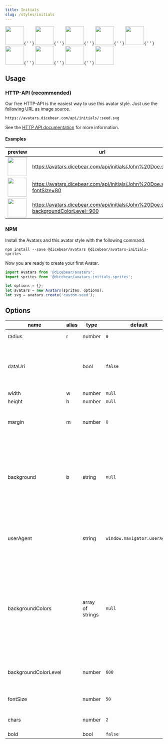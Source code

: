 ```yaml
---
title: Initials
slug: /styles/initials
---
```


<p>
    <img src="https://avatars.dicebear.com/api/initials/John%20Doe.svg" width="60" />{ ' ' }
    <img src="https://avatars.dicebear.com/api/initials/Irene%20West.svg" width="60" />{ ' ' }
    <img src="https://avatars.dicebear.com/api/initials/Joshua%20Nelson.svg" width="60" />{ ' ' }
    <img src="https://avatars.dicebear.com/api/initials/Terrence%20Gomez.svg" width="60" />{ ' ' }
    <img src="https://avatars.dicebear.com/api/initials/Charlie%20Sanders.svg" width="60" />{ ' ' }
    <img src="https://avatars.dicebear.com/api/initials/Eli%20Chambers.svg" width="60" />{ ' ' }
    <img src="https://avatars.dicebear.com/api/initials/Carla%20Chavez.svg" width="60" />{ ' ' }
    <img src="https://avatars.dicebear.com/api/initials/Clarence%20Lawson.svg" width="60" />{ ' ' }
    <img src="https://avatars.dicebear.com/api/initials/Vivan%20Wade.svg" width="60" />
</p>

## Usage

### HTTP-API (recommended)

Our free HTTP-API is the easiest way to use this avatar style. Just use the following URL as image source.

    https://avatars.dicebear.com/api/initials/:seed.svg

See the [HTTP API documentation](/docs/http-api) for more information.

#### Examples

| preview                                                                                                    | url                                                                               |
| ---------------------------------------------------------------------------------------------------------- | --------------------------------------------------------------------------------- |
| <img src="https://avatars.dicebear.com/api/initials/John%20Doe.svg" width="60" />                          | https://avatars.dicebear.com/api/initials/John%20Doe.svg                          |
| <img src="https://avatars.dicebear.com/api/initials/John%20Doe.svg?fontSize=80" width="60" />              | https://avatars.dicebear.com/api/initials/John%20Doe.svg?fontSize=80              |
| <img src="https://avatars.dicebear.com/api/initials/John%20Doe.svg?backgroundColorLevel=900" width="60" /> | https://avatars.dicebear.com/api/initials/John%20Doe.svg?backgroundColorLevel=900 |

### NPM

Install the Avatars and this avatar style with the following command.

    npm install --save @dicebear/avatars @dicebear/avatars-initials-sprites

Now you are ready to create your first Avatar.

```js
import Avatars from '@dicebear/avatars';
import sprites from '@dicebear/avatars-initials-sprites';

let options = {};
let avatars = new Avatars(sprites, options);
let svg = avatars.create('custom-seed');
```

## Options

| name                 | alias | type             | default                      | description                                                                                                                                                                                                  |
| -------------------- | ----- | ---------------- | ---------------------------- | ------------------------------------------------------------------------------------------------------------------------------------------------------------------------------------------------------------ |
| radius               | r     | number           | `0`                          | Avatar border radius                                                                                                                                                                                         |
| dataUri              |       | bool             | `false`                      | Return avatar as data uri instead of XML <br /> **Not supported by the HTTP API**                                                                                                                            |
| width                | w     | number           | `null`                       | Fixed width                                                                                                                                                                                                  |
| height               | h     | number           | `null`                       | Fixed height                                                                                                                                                                                                 |
| margin               | m     | number           | `0`                          | Avatar margin in percent<br /> **HTTP-API limitation** Max value `25`                                                                                                                                        |
| background           | b     | string           | `null`                       | Any valid color identifier<br /> **HTTP-API limitation** Only hex _(3-digit, 6-digit and 8-digit)_ values are allowed. Use url encoded hash: `%23`.                                                          |
| userAgent            |       | string           | `window.navigator.userAgent` | User-Agent for legacy browser fallback<br /> **Automatically detected by the HTTP API**                                                                                                                      |
| backgroundColors     |       | array of strings | `null`                       | Possible values: `amber`, `blue`, `blueGrey`, `brown`, `cyan`, `deepOrange`, `deepPurple`, `green`, `grey`, `indigo`, `lightBlue`, `lightGreen`, `lime`, `orange`, `pink`, `purple`, `red`, `teal`, `yellow` |
| backgroundColorLevel |       | number           | `600`                        | Possible values: `50`, `100`, `200`, `300`, `400`, `500`, `600`, `700`, `800`, `900`                                                                                                                         |
| fontSize             |       | number           | `50`                         | Number between 1 and 100                                                                                                                                                                                     |
| chars                |       | number           | `2`                          | Number between 0 and 2                                                                                                                                                                                       |
| bold                 |       | bool             | `false`                      |
